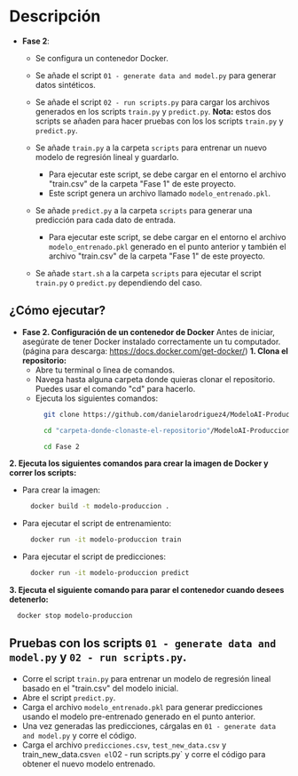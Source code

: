 
# Descripción  

 - **Fase 2**:
    - Se configura un contenedor Docker.
    - Se añade el script `01 - generate data and model.py` para generar datos sintéticos.
    - Se añade el script `02 - run scripts.py` para cargar los archivos generados en los scripts `train.py` y `predict.py`.
        **Nota:** estos dos scripts se añaden para hacer pruebas con los los scripts `train.py` y `predict.py`.
      
    - Se añade `train.py` a la carpeta `scripts` para entrenar un nuevo modelo de regresión lineal y guardarlo.
      - Para ejecutar este script, se debe cargar en el entorno el archivo "train.csv" de la carpeta "Fase 1" de este proyecto.
      - Este script genera un archivo llamado `modelo_entrenado.pkl`.
    - Se añade `predict.py` a la carpeta `scripts` para generar una predicción para cada dato de entrada.
      - Para ejecutar este script, se debe cargar en el entorno el archivo `modelo_entrenado.pkl` generado en el punto anterior y también el archivo "train.csv" de la carpeta "Fase 1" de este proyecto.
    - Se añade `start.sh` a la carpeta `scripts` para ejecutar el script `train.py` o `predict.py` dependiendo del caso.


## ¿Cómo ejecutar?
  
- **Fase 2. Configuración de un contenedor de Docker**
   Antes de iniciar, asegúrate de tener Docker instalado correctamente un tu computador. (página para descarga: https://docs.docker.com/get-docker/)
 **1. Clona el repositorio:**
  - Abre tu terminal o lìnea de comandos.
  - Navega hasta alguna carpeta donde quieras clonar el repositorio. Puedes usar el comando "cd" para hacerlo.
  - Ejecuta los siguientes comandos:
     ``` bash
       git clone https://github.com/danielarodriguez4/ModeloAI-Produccion.git
     ```
     ``` bash
       cd "carpeta-donde-clonaste-el-repositorio"/ModeloAI-Produccion
     ```
     ``` bash
       cd Fase 2
     ```
**2. Ejecuta los siguientes comandos para crear la imagen de Docker y correr los scripts:**
- Para crear la imagen:
     ``` bash
       docker build -t modelo-produccion .
     ```
- Para ejecutar el script de entrenamiento: 
     ``` bash
       docker run -it modelo-produccion train
     ```
- Para ejecutar el script de predicciones:
     ``` bash
       docker run -it modelo-produccion predict
     ```

 **3. Ejecuta el siguiente comando para parar el contenedor cuando desees detenerlo:**
 ``` bash
   docker stop modelo-produccion
 ```

## Pruebas con los scripts `01 - generate data and model.py` y `02 - run scripts.py`.
- Corre el script `train.py` para entrenar un modelo de regresión lineal basado en el "train.csv" del modelo inicial.
- Abre el script `predict.py`.
- Carga el archivo `modelo_entrenado.pkl` para generar predicciones usando el modelo pre-entrenado generado en el punto anterior.
- Una vez generadas las predicciones, cárgalas en `01 - generate data and model.py` y corre el código.
- Carga el archivo `predicciones.csv`, `test_new_data.csv` y train_new_data.csv` en el `02 - run scripts.py` y corre el código para obtener el nuevo modelo entrenado.
